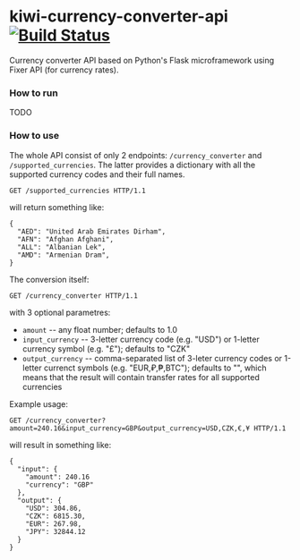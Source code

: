 # kiwi-currency-converter-api [![Build Status](https://travis-ci.com/drahoja9/kiwi-currency-converter-api.svg?token=AVpR3g2py5uyCcLQsLSs&branch=master)](https://travis-ci.com/drahoja9/kiwi-currency-converter-api)
Currency converter API based on Python's Flask microframework using Fixer API (for currency rates).


### How to run
TODO

### How to use
The whole API consist of only 2 endpoints: `/currency_converter` and `/supported_currencies`. The latter provides a dictionary with all the supported currency codes and their full names.

```
GET /supported_currencies HTTP/1.1
```
will return something like:
```
{
  "AED": "United Arab Emirates Dirham",
  "AFN": "Afghan Afghani",
  "ALL": "Albanian Lek",
  "AMD": "Armenian Dram",
}
```

The conversion itself:
```
GET /currency_converter HTTP/1.1
```
with 3 optional parametres:
* `amount` -- any float number; defaults to 1.0
* `input_currency` -- 3-letter currency code (e.g. "USD") or 1-letter currency symbol (e.g. "£"); defaults to "CZK"
* `output_currency` -- comma-separated list of 3-leter currency codes or 1-letter currenct symbols (e.g. "EUR,₽,₱,BTC"); defaults to "", which means that the result will contain transfer rates for all supported currencies

Example usage:
```
GET /currency_converter?amount=240.16&input_currency=GBP&output_currency=USD,CZK,€,¥ HTTP/1.1
```
will result in something like:
```
{
  "input": {
    "amount": 240.16
    "currency": "GBP"
  },
  "output": {
    "USD": 304.86,
    "CZK": 6815.30,
    "EUR": 267.98,
    "JPY": 32844.12
  }
}
```
